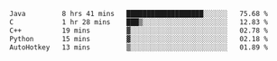 <!--START_SECTION:waka-->

```txt
Java         8 hrs 41 mins   ███████████████████░░░░░░   75.68 %
C            1 hr 28 mins    ███▒░░░░░░░░░░░░░░░░░░░░░   12.83 %
C++          19 mins         ▓░░░░░░░░░░░░░░░░░░░░░░░░   02.78 %
Python       15 mins         ▓░░░░░░░░░░░░░░░░░░░░░░░░   02.18 %
AutoHotkey   13 mins         ▒░░░░░░░░░░░░░░░░░░░░░░░░   01.89 %
```

<!--END_SECTION:waka-->

